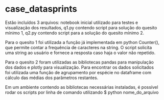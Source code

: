 # case_datasprints
 
Estão incluídos 3 arquivos: notebook inicial utilizado para testes e visualização dos resultados,
q1.py contendo script para solução do quesito mínimo 1,
q2.py contendo script para a solução do quesito mínimo 2.

Para o quesito 1 foi utilizada a função já implementada em python Counter(), que permite contar a frequência de caracteres na string.
O script solicita uma string ao usuário e fornece a resposta caso haja o valor não repetido.

Para o quesito 2 foram utilizadas as bibliotecas pandas para manipulação dos dados e plotly para visualização. Para encontrar os dados 
solicitados foi utilizada uma função de agrupamento por espécie no dataframe com cálculo das médias dos parâmetros restantes.

Em um ambiente contendo as bibliotecas necessárias instaladas, é possível rodar os scripts por linha de comando utilizando 
$ python nome_do_arquivo
